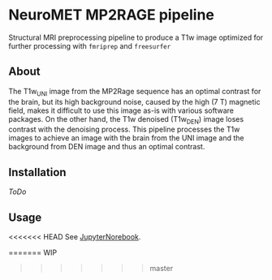 # NeuroMET MP2RAGE pipeline

Structural MRI preprocessing pipeline to produce a T1w image optimized for further processing with `fmriprep` and `freesurfer`

## About 

The T1w<sub>UNI</sub> image from the MP2Rage sequence has an optimal contrast for the brain, but its high background noise, caused by the high (7 T) magnetic field, makes it difficult to use this image as-is with various software packages.  On the other hand, the T1w denoised (T1w<sub>DEN</sub>) image loses contrast with the denoising process.
This pipeline processes the T1w images to achieve an image with the brain from the UNI image and the background from DEN image and thus an optimal contrast.

## Installation

*ToDo*

## Usage

<<<<<<< HEAD
 See [JupyterNorebook](notebooks/NeuroMET.ipynb).
 
=======
WIP
>>>>>>> master
